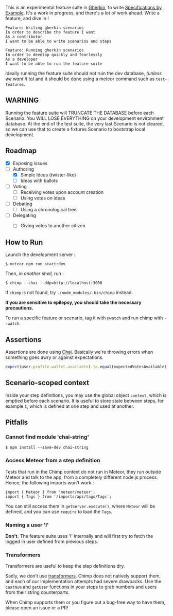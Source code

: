 This is an experimental feature suite in [Gherkin](https://cucumber.io/docs/reference),
to write [Specifications by Example](https://en.wikipedia.org/wiki/Specification_by_example).
It's a work in progress, and there's a lot of work ahead. Write a feature, and dive in !

``` gherkin
Feature: Writing gherkin scenarios
In order to describe the feature I want
As a contributor
I want to be able to write scenarios and steps

Feature: Running gherkin scenarios
In order to develop quickly and fearlessly
As a developer
I want to be able to run the feature suite
```

Ideally running the feature suite should not ruin the dev database, _(unless we want it to)_
and it should be done using a meteor command such as `test-features`.


## WARNING

Running the feature suite will TRUNCATE THE DATABASE before each Scenario.
You WILL LOSE EVERYTHING on your development environment database.
At the end of the test suite, the very last Scenario is not cleared,
so we can use that to create a fixtures Scenario to bootstrap local development.


## Roadmap

- [x] Exposing issues
- [ ] Authoring
    - [x] Simple Ideas (twister-like)
    - [ ] Ideas with ballots
- [ ] Voting
    - [ ] Receiving votes upon account creation
    - [ ] Using votes on ideas
- [ ] Debating
    - [ ] Using a chronological tree
- [ ] Delegating
    - [ ] Giving votes to another citizen


## How to Run

Launch the development server :

    $ meteor npm run start:dev

Then, _in another shell,_ run :

    $ chimp --chai --ddp=http://localhost:3000

If `chimp` is not found, try `./node_modules/.bin/chimp` instead.

**If you are sensitive to epilepsy, you should take the necessary precautions.**

To run a specific feature or scenario, tag it with `@watch` and run chimp with `--watch`.


## Assertions

Assertions are done using [Chai](http://chaijs.com/).
Basically we're throwing errors when something goes awry or against expectations.

``` js
expect(user.profile.wallet.available).to.equal(expectedVotesAvailable);
```


## Scenario-scoped context

Inside your step definitions, you may use the global object `context`, which is emptied before each scenario.
It is useful to store state between steps, for example `I`, which is defined at one step and used at another.


## Pitfalls

### Cannot find module 'chai-string'

    $ npm install --save-dev chai-string

### Access Meteor from a step definition

Tests that run in the Chimp context do not run in Meteor,
they run outside Meteor and talk to the app, from a completely different node.js process.
Hence, the following imports won't work :

    import { Meteor } from 'meteor/meteor';
    import { Tags } from '/imports/api/tags/Tags';

You can still access them in `getServer.execute()`,
where `Meteor` will be defined, and you can use `require` to load the `Tags`.

### Naming a user 'I'

**Don't.**
The feature suite uses 'I' internally and will first try to fetch the logged in user defined from previous steps.

### Transformers

Transformers are useful to keep the step definitions dry.

Sadly, we don't use [transformers](https://github.com/cucumber/cucumber/wiki/Step-Argument-Transforms).
Chimp does not natively support them, and each of our implementation attempts had severe drawbacks.
Use the `castNum` and `getUser` functions in your steps to grab numbers and users from their string counterparts.

When Chimp supports them or you figure out a bug-free way to have them, please open an issue or a PR!

